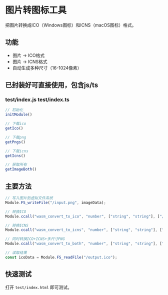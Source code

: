 # 图片转图标工具

把图片转换成ICO（Windows图标）和ICNS（macOS图标）格式。

## 功能
- 图片 → ICO格式
- 图片 → ICNS格式  
- 自动生成多种尺寸（16-1024像素）

## 已封装好可直接使用，包含js/ts
### test/index.js  test/index.ts

```javascript
// 初始化
initModule()

// 下载ico
getIco()

// 下载png
getPngs()

// 下载icns
getIcns()

// 获取所有
getImageBoth()
```

## 主要方法

```javascript
// 写入图片到虚拟文件系统
Module.FS_writeFile("/input.png", imageData);

// 转换ICO
Module.ccall("wasm_convert_to_ico", "number", ["string", "string"], ["/input.png", "/output.ico"]);

// 转换ICNS  
Module.ccall("wasm_convert_to_icns", "number", ["string", "string"], ["/input.png", "/output.icns"]);

// 同时转换ICO+ICNS+多尺寸PNG
Module.ccall("wasm_convert_to_both", "number", ["string", "string"], ["/input.png", "/output"]);

// 读取结果
const icoData = Module.FS_readFile("/output.ico");
```

## 快速测试
打开 `test/index.html` 即可测试。
